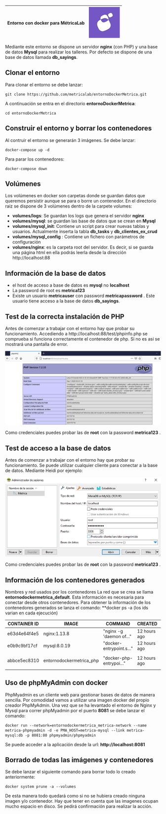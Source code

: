 |Entorno con docker para MétricaLab | ![Metrica](images/metricaLogo.jpg) |
|-------|--------|

Mediante este entorno se dispone un servidor **nginx** (con PHP) y una base de datos **Mysql** para realizar los talleres. Por defecto se dispone de una base de datos llamada **db_sayings**.

## Clonar el entorno

Para clonar el entorno se debe lanzar: 

```
git clone https://github.com/metricalab/entornoDockerMetrica.git
```
A continuación se entra en el directorio **entornoDockerMetrica**:

```
cd entornoDockerMetrica
```

## Construir el entorno y borrar los contenedores

Al contruir el entorno se generarán 3 imágenes. Se debe lanzar:

```
docker-compose up -d
```

Para parar los contenedores:

```
docker-compose down
```

## Volúmenes

Los volúmenes en docker son carpetas donde se guardan datos que queremos persistir aunque se para o borre un contenedor. En el directorio raiz se dispone de 3 volúmenes dentro de la carpete volumes:

- **volumes/logs**:  Se guardan los logs que genera el servidor **nginx**
- **volumes/mysql**:  se guardan las base de datos que se crean en **Mysql**  
- **volumes/mysql_init**:  Contiene un script para crear nuevas tablas y usuarios. Actualmente inserta la tabla **db_tasks** y **db_clientes_ex_crud**
- **volumes/mysql_config** : Contiene un fichero con parámetros de configuración	
- **volumes/nginx**: es la carpeta root del servidor. Es decir, si se guarda una página html en ella podrás leerla desde la dirección http://localhost:88

## Información de la base de datos

- el host de acceso a base de datos es **mysql** no **localhost**
- La password de root es **metrica123**
- Existe un usuario **metricauser** con password **metricapassword** . Este usuario tiene acceso a la base de datos **db_sayings**.

## Test de la correcta instalación de PHP

Antes de comenzar a trabajar con el entorno hay que probar su funcionamiento.
Accediendo a http://localhost:88/test/phpinfo.php se comprueba si funciona correctamente el contenedor de php. Si no es así se mostrará una pantalla de error.

![Metrica](https://github.com/metricalab/entornoDockerMetrica/blob/master/volumes/nginx/assets/img/phpinfo.png)

Como credenciales puedes probar las de **root** con la password **metrica123** .

## Test de acceso a la base de datos

Antes de comenzar a trabajar con el entorno hay que probar su funcionamiento.
Se puede utilizar cualquier cliente para conectar a la base de datos. Mediante Heidi por ejemplo:

![Metrica](https://github.com/metricalab/entornoDockerMetrica/blob/master/volumes/nginx/assets/img/connectHeidi.png)

Como credenciales puedes probar las de **root** con la password **metrica123** .

## Información de los contenedores generados

Nombres y red usados por los contenedores
La red que se crea se llama **entornodockermetrica_default**. Esta información es necesaria para conectar desde otros contenedores. Para obtener la información de los contenedores generados se lanza el comando: **docker ps -a (los ids varian en cada ejecución)

| CONTAINER ID | IMAGE | COMMAND | CREATED | STATUS | PORTS | NAMES |
|--|--|--|--|--|--|--|
| e63d4e64f4e5 | nginx:1.13.8 | "nginx -g 'daemon of…" | 12 hours ago | Up 3 hours | 0.0.0.0:80->80/tcp | metrica-nginx |
| e0b9c9bf17cf | mysql:8.0.19 | "docker-entrypoint.s…" | 12 hours ago | Up 3 hours | 0.0.0.0:3306->3306/tcp | metrica-mysql |
| abbce5ec8310 | entornodockermetrica_php | "docker-php-entrypoi…" | 12 hours ago | Up 3 hours | 0.0.0.0:9000->9000/tcp | metrica-php-fpm|

## Uso de phpMyAdmin con docker

PhpMyadmin es un cliente web para gestionar bases de datos de manera sencilla. Por comodidad vamos a utilizar una imagen docker del propio creador PhpMyAdmin. Una vez que se ha levantado el entorno de Nginx y Mysql para correr phpMyadmin por el puerto **8081** se debe lanzar el comando:

```
docker run --network=entornodockermetrica_metrica-network --name metrica-phpmyadmin -d -e PMA_HOST=metrica-mysql --link metrica-mysql:db -p 8081:80 phpmyadmin/phpmyadmin
```

Se puede acceder a la aplicación desde la url: **http://localhost:8081**

## Borrado de todas las imágenes y contenedores

Se debe lanzar el siguiente comando para borrar todo lo creado anteriormente:

```
docker system prune -a --volumes
```

De esta manera todo quedará como si no se hubiera creado ninguna imagen y/o contenedor. Hay que tener en cuenta que las imagenes ocupan mucho espacio en disco. Se pedirá confirmación para realizar la acción.
